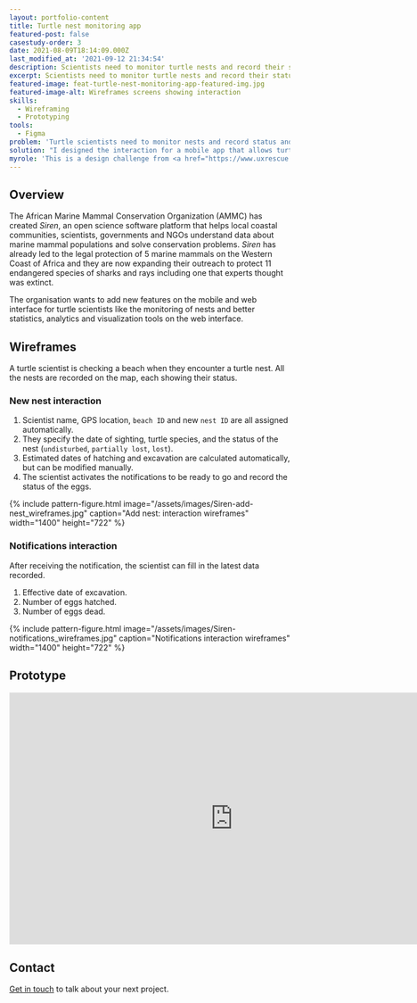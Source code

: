 ```yaml
---
layout: portfolio-content
title: Turtle nest monitoring app
featured-post: false
casestudy-order: 3
date: 2021-08-09T18:14:09.000Z
last_modified_at: '2021-09-12 21:34:54'
description: Scientists need to monitor turtle nests and record their status to measure the effectiveness of strategies to protect the aquatic megafauna and their habitats.
excerpt: Scientists need to monitor turtle nests and record their status to measure the effectiveness of strategies to protect the aquatic megafauna and their habitats.
featured-image: feat-turtle-nest-monitoring-app-featured-img.jpg
featured-image-alt: Wireframes screens showing interaction
skills:
  - Wireframing
  - Prototyping
tools:
  - Figma
problem: 'Turtle scientists need to monitor nests and record status and number of hatchings so that they can measure the effectiveness of <a href="https://www.ammco.org" target="_blank" rel="noopener" title="Go to the African Marine Mammal Conservation Organization website">AMMC</a> strategies to protect the aquatic megafauna and their habitats.'
solution: "I designed the interaction for a mobile app that allows turtle scientists to record new turtle nests and receive notifications when they're ready to hatch. This would help them checking how many eggs have hatched and how many have not."
myrole: 'This is a design challenge from <a href="https://www.uxrescue.org/" target="_blank" rel="noopener" title="Go to the UX Rescue website">UX Rescue</a>. Based on a definition of the user group, their needs, user stories, and the data recorded, I proposed wireframes and a live prototype.'
---
```

## Overview

The African Marine Mammal Conservation Organization (AMMC) has created *Siren*, an open science software platform that helps local coastal communities, scientists, governments and NGOs understand data about marine mammal populations and solve conservation problems. *Siren* has already led to the legal protection of 5 marine mammals on the Western Coast of Africa and they are now expanding their outreach to protect 11 endangered species of sharks and rays including one that experts thought was extinct.

The organisation wants to add new features on the mobile and web interface for turtle scientists like the monitoring of nests and better statistics, analytics and visualization tools on the web interface.

## Wireframes

A turtle scientist is checking a beach when they encounter a turtle nest. All the nests are recorded on the map, each showing their status.

### New nest interaction

<ol>
<li>Scientist name, GPS location, <code>beach ID</code> and new <code>nest ID</code> are all assigned automatically.</li>
<li>They specify the date of sighting, turtle species, and the status of the nest (<code>undisturbed</code>, <code>partially lost</code>, <code>lost</code>).</li>
<li>Estimated dates of hatching and excavation are calculated automatically, but can be modified manually.</li>
<li>The scientist activates the notifications to be ready to go and record the status of the eggs.</li>
</ol>

{% include pattern-figure.html image="/assets/images/Siren-add-nest_wireframes.jpg" caption="Add nest: interaction wireframes" width="1400" height="722" %}

### Notifications interaction

After receiving the notification, the scientist can fill in the latest data recorded.

<ol>
<li>Effective date of excavation.</li>
<li>Number of eggs hatched.</li>
<li>Number of eggs dead.</li>
</ol>

{% include pattern-figure.html image="/assets/images/Siren-notifications_wireframes.jpg" caption="Notifications interaction wireframes" width="1400" height="722" %}

## Prototype

<div class="iframe-container"><iframe loading="lazy" style="border: 1px solid rgba(0, 0, 0, 0.1);" width="800" height="450" src="https://www.figma.com/embed?embed_host=share&amp;url=https%3A%2F%2Fwww.figma.com%2Fproto%2FpNyDsJ0tQXauivuJeXJDc3%2FSIREN-Mobile-application-%E2%80%93-Exercise%3Fnode-id%3D2%253A2" allowfullscreen=""></iframe></div>

## Contact

<a href="mailto:contacts@silviamaggidesign.com" title="Email me">Get in touch</a> to talk about your next project.
